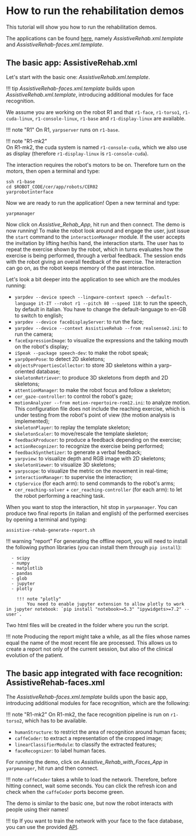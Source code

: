 # How to run the rehabilitation demos

This tutorial will show you how to run the rehabilitation demos.

The applications can be found [here](https://github.com/robotology/assistive-rehab/tree/master/app/scripts), namely _AssistiveRehab.xml.template_ and _AssistiveRehab-faces.xml.template_.

## The basic app: AssistiveRehab.xml

Let's start with the basic one: _AssistiveRehab.xml.template_.

!!! tip
    _AssistiveRehab-faces.xml.template_ builds upon _AssistiveRehab.xml.template_, introducing additional modules for face recognition.

We assume you are working on the robot R1 and that `r1-face`, `r1-torso1`, `r1-cuda-linux`, `r1-console-linux`, `r1-base` and `r1-display-linux` are available.

!!! note "R1"
    On R1, `yarpserver` runs on `r1-base`.

!!! note "R1-mk2"    
    On R1-mk2, the cuda system is named `r1-console-cuda`, which we also use as display (therefore `r1-display-linux` is `r1-console-cuda`).

The interaction requires the robot's motors to be on. Therefore turn on the motors, then open a terminal and type:

```
ssh r1-base
cd $ROBOT_CODE/cer/app/robots/CER02
yarprobotinterface
```

Now we are ready to run the application!
Open a new terminal and type:

```
yarpmanager
```

Now click on _Assistive_Rehab_App_, hit run and then connect.
The demo is now running! To make the robot look around and engage the user, just issue the `start` command to the `interactionManager` module. If the user accepts the invitation by lifting her/his hand, the interaction starts. The user has to repeat the exercise shown by the robot, which in turns evaluates how the exercise is being performed, through a verbal feedback. The session ends with the robot giving an overall feedback of the exercise. The interaction can go on, as the robot keeps memory of the past interaction.

Let's look a bit deeper into the application to see which are the modules running:

- `yarpdev --device speech --lingware-context speech --default-language it-IT --robot r1 --pitch 80 --speed 110`: to run the speech, by default in italian. You have to change the default-language to en-GB to switch to english;
- `yarpdev --device faceDisplayServer`: to run the face;
- `yarpdev --device --context AssistiveRehab --from realsense2.ini`: to run the camera;
- `faceExpressionImage`: to visualize the expressions and the talking mouth on the robot's display;
- `iSpeak --package speech-dev`: to make the robot speak;
- `yarpOpenPose`: to detect 2D skeletons;
- `objectsPropertiesCollector`: to store 3D skeletons within a yarp-oriented database;
- `skeletonRetriever`: to produce 3D skeletons from depth and 2D skeletons;
- `attentionManager`: to make the robot focus and follow a skeleton;
- `cer_gaze-controller`: to control the robot's gaze;
- `motionAnalyzer --from motion-repertoire-rom12.ini`: to analyze motion. This configuration file does not include the reaching exercise, which is under testing from the robot's point of view (the motion analysis is implemented);
- `skeletonPlayer`: to replay the template skeleton;
- `skeletonScaler`: to move/rescale the template skeleton;
- `feedbackProducer`: to produce a feedback depending on the exercise;
- `actionRecognizer`: to recognize the exercise being performed;
- `feedbackSynthetizer`: to generate a verbal feedback;
- `yarpview`: to visualize depth and RGB image with 2D skeletons;
- `skeletonViewer`: to visualize 3D skeletons;
- `yarpscope`: to visualize the metric on the movement in real-time;
- `interactionManager`: to supervise the interaction;
- `ctpService` (for each arm): to send commands to the robot's arms;
- `cer_reaching-solver` + `cer_reaching-controller` (for each arm): to let the robot performing a reaching task.

When you want to stop the interaction, hit stop in `yarpmanager`.
You can produce two final reports (in italian and english) of the performed exercises by opening a terminal and typing:

```
assistive-rehab-generate-report.sh
```

!!! warning "report"
    For generating the offline report, you will need to install the following python libraries (you can install them through `pip install`):

      - scipy
      - numpy
      - matplotlib
      - pandas
      - glob
      - jupyter
      - plotly

        !!! note "plotly"
            You need to enable jupyter extension to allow plotly to work in jupyter notebook: `pip install "notebook>=5.3" "ipywidgets>=7.2" --user`.

Two html files will be created in the folder where you run the script.

!!! note
    Producing the report might take a while, as all the files whose names equal the name of the most recent file are processed. This allows us to create a report not only of the current session, but also of the clinical evolution of the patient.

## The basic app integrated with face recognition: AssistiveRehab-faces.xml

The _AssistiveRehab-faces.xml.template_ builds upon the basic app, introducing additional modules for face recognition, which are the following:

!!! note "R1-mk2"
    On R1-mk2, the face recognition pipeline is run on `r1-torso2`, which has to be available.

- `humanStructure`: to restrict the area of recognition around human faces;
- `caffeCoder`: to extract a representation of the cropped image;
- `linearClassifierModule`: to classify the extracted features;
- `faceRecognizer`: to label human faces.

For running the demo, click on _Assistive_Rehab_with_Faces_App_ in `yarpmanager`, hit run and then connect.

!!! note
    `caffeCoder` takes a while to load the network. Therefore, before hitting connect, wait some seconds. You can click the refresh icon and check when the `caffeCoder` ports become green.

The demo is similar to the basic one, but now the robot interacts with people using their names!

!!! tip
    If you want to train the network with your face to the face database, you can use the provided [API](https://robotology.github.io/assistive-rehab/doc/doxygen/doc/html/classrecognition__IDL.html).
